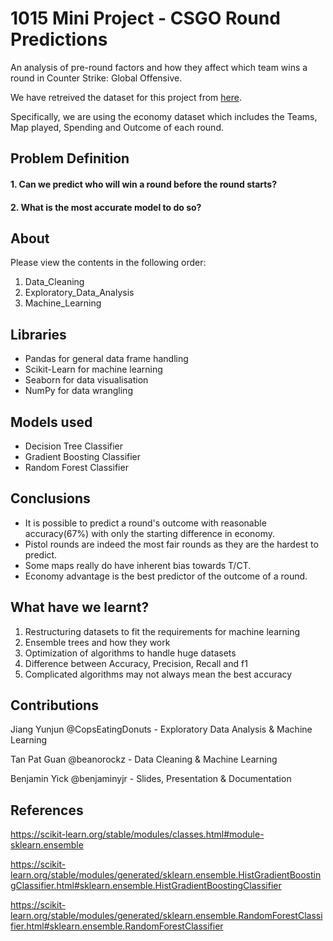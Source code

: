 # 1015 Mini Project - CSGO Round Predictions

An analysis of pre-round factors and how they affect which team wins a round in Counter Strike: Global Offensive.

We have retreived the dataset for this project from [here](https://www.kaggle.com/datasets/mateusdmachado/csgo-professional-matches).

Specifically, we are using the economy dataset which includes the Teams, Map played, Spending and Outcome of each round.


## Problem Definition

#### 1. Can we predict who will win a round before the round starts? 
#### 2. What is the most accurate model to do so?


## About
Please view the contents in the following order:
1. Data_Cleaning
2. Exploratory_Data_Analysis
3. Machine_Learning


## Libraries

* Pandas for general data frame handling
* Scikit-Learn for machine learning
* Seaborn for data visualisation
* NumPy for data wrangling

## Models used

* Decision Tree Classifier
* Gradient Boosting Classifier
* Random Forest Classifier


## Conclusions

* It is possible to predict a round's outcome with reasonable accuracy(67%) with only the starting difference in economy.
* Pistol rounds are indeed the most fair rounds as they are the hardest to predict.
* Some maps really do have inherent bias towards T/CT.
* Economy advantage is the best predictor of the outcome of a round. 

## What have we learnt?
1. Restructuring datasets to fit the requirements for machine learning
2. Ensemble trees and how they work
3. Optimization of algorithms to handle huge datasets
4. Difference between Accuracy, Precision, Recall and f1
5. Complicated algorithms may not always mean the best accuracy


## Contributions
Jiang Yunjun @CopsEatingDonuts - Exploratory Data Analysis & Machine Learning

Tan Pat Guan @beanorockz - Data Cleaning & Machine Learning

Benjamin Yick @benjaminyjr - Slides, Presentation & Documentation

## References

https://scikit-learn.org/stable/modules/classes.html#module-sklearn.ensemble

https://scikit-learn.org/stable/modules/generated/sklearn.ensemble.HistGradientBoostingClassifier.html#sklearn.ensemble.HistGradientBoostingClassifier

https://scikit-learn.org/stable/modules/generated/sklearn.ensemble.RandomForestClassifier.html#sklearn.ensemble.RandomForestClassifier
